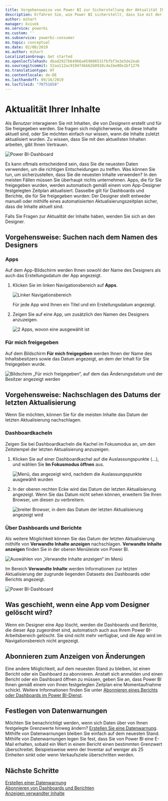 ```yaml
---
title: Vorgehensweise von Power BI zur Sicherstellung der Aktualität Ihrer Inhalte
description: Erfahren Sie, wie Power BI sicherstellt, dass Sie mit der neuesten Version der Daten, des Berichts, des Dashboards und der App arbeiten.
author: mihart
manager: kvivek
ms.service: powerbi
ms.custom: ''
ms.subservice: powerbi-consumer
ms.topic: conceptual
ms.date: 02/08/2019
ms.author: mihart
LocalizationGroup: Get started
ms.openlocfilehash: dbad2927b64966a459086531fbfbf3e3e5de2eab
ms.sourcegitcommit: 52aa112ac9194f4bb62b0910c4a1be80e1bf1276
ms.translationtype: HT
ms.contentlocale: de-DE
ms.lasthandoff: 09/16/2019
ms.locfileid: "70751658"
---
```

# <a name="your-content-is-up-to-date"></a>Aktualität Ihrer Inhalte
Als *Benutzer* interagieren Sie mit Inhalten, die von *Designern* erstellt und für Sie freigegeben werden. Sie fragen sich möglicherweise, ob diese Inhalte aktuell sind, oder Sie möchten einfach nur wissen, wann die Inhalte zuletzt aktualisiert wurden. Zu wissen, dass Sie mit den aktuellsten Inhalten arbeiten, gibt Ihnen Vertrauen.  
 
![Power BI-Dashboard](media/end-user-consumer/power-bi-service.png)


Es kann oftmals entscheidend sein, dass Sie die neuesten Daten verwenden, um die richtigen Entscheidungen zu treffen. Was können Sie tun, um sicherzustellen, dass Sie die neuesten Inhalte verwenden? In den meisten Fällen müssen Sie überhaupt nichts unternehmen. Apps, die für Sie freigegeben wurden, werden automatisch gemäß einem vom App-Designer festgelegten Zeitplan aktualisiert. Dasselbe gilt für Dashboards und Berichte, die für Sie freigegeben wurden: Der Designer stellt entweder manuell oder mithilfe eines automatisierten Aktualisierungszeitplan sicher, dass die Inhalte aktuell sind.  

Falls Sie Fragen zur Aktualität der Inhalte haben, wenden Sie sich an den Designer.

## <a name="how-to-locate-the-name-of-the-designer"></a>Vorgehensweise: Suchen nach dem Namen des Designers

### <a name="apps"></a>Apps

Auf dem App-Bildschirm werden Ihnen sowohl der Name des Designers als auch das Erstellungsdatum der App angezeigt.  

1. Klicken Sie im linken Navigationsbereich auf **Apps**.

    ![Linker Navigationsbereich](media/end-user-fresh/power-bi-nav-apps.png)

    Für jede App wird Ihnen ein Titel und ein Erstellungsdatum angezeigt. 

2. Zeigen Sie auf eine App, um zusätzlich den Namen des Designers anzuzeigen. 

    ![2 Apps, wovon eine ausgewählt ist](media/end-user-fresh/power-bi-app.png)


### <a name="shared-with-me"></a>Für mich freigegeben
Auf dem Bildschirm **Für mich freigegeben** werden Ihnen der Name des Inhaltsbesitzers sowie das Datum angezeigt, an dem der Inhalt für Sie freigegeben wurde.

![Bildschirm „Für mich freigegeben“, auf dem das Änderungsdatum und der Besitzer angezeigt werden](media/end-user-fresh/power-bi-shared-new.png) 


## <a name="how-to-look-up-the-last-refresh-date"></a>Vorgehensweise: Nachschlagen des Datums der letzten Aktualisierung
Wenn Sie möchten, können Sie für die meisten Inhalte das Datum der letzten Aktualisierung nachschlagen. 

### <a name="dashboard-tiles"></a>Dashboardkacheln
Zeigen Sie bei Dashboardkacheln die Kachel im Fokusmodus an, um den Zeitstempel der letzten Aktualisierung anzuzeigen.

1. Klicken Sie auf einer Dashboardkachel auf die Auslassungspunkte (...), und wählen Sie **Im Fokusmodus öffnen** aus.

    ![Menü, das angezeigt wird, nachdem die Auslassungspunkte ausgewählt wurden](media/end-user-fresh/power-bi-focus.png)

2. In der oberen rechten Ecke wird das Datum der letzten Aktualisierung angezeigt. Wenn Sie das Datum nicht sehen können, erweitern Sie Ihren Browser, um diesen zu verbreitern. 

    ![breiter Browser, in dem das Datum der letzten Aktualisierung angezeigt wird](media/end-user-fresh/power-bi-last-refresh2.png)

### <a name="from-dashboards-and-reports"></a>Über Dashboards und Berichte
Als weitere Möglichkeit können Sie das Datum der letzten Aktualisierung mithilfe von **Verwandte Inhalte anzeigen** nachschlagen.  **Verwandte Inhalte anzeigen** finden Sie in der oberen Menüleiste von Power BI.

![Auswählen von „Verwandte Inhalte anzeigen“ im Menü](media/end-user-fresh/power-bi-view-related.png)

Im Bereich **Verwandte Inhalte** werden Informationen zur letzten Aktualisierung der zugrunde liegenden Datasets des Dashboards oder Berichts angezeigt.

![Power BI-Dashboard](media/end-user-fresh/power-bi-last-refresh.png)

## <a name="what-happens-if-an-app-is-deleted-by-the-designer"></a>Was geschieht, wenn eine App vom Designer gelöscht wird?

Wenn ein Designer eine App löscht, werden die Dashboards und Berichte, die dieser App zugeordnet sind, automatisch auch aus Ihrem Power BI-Arbeitsbereich gelöscht. Sie sind nicht mehr verfügbar, und die App wird im Navigationsbereich nicht angezeigt.


## <a name="subscribe-to-see-changes"></a>Abonnieren zum Anzeigen von Änderungen
Eine andere Möglichkeit, auf dem neuesten Stand zu bleiben, ist einen Bericht oder ein Dashboard zu abonnieren. Anstatt sich anmelden und einen Bericht oder ein Dashboard öffnen zu müssen, geben Sie an, dass Power BI Ihnen gemäß einem von Ihnen festgelegten Zeitplan eine Momentaufnahme schickt.  Weitere Informationen finden Sie unter [Abonnieren eines Berichts oder Dashboards im Power BI-Dienst](end-user-subscribe.md).

## <a name="set-data-alerts"></a>Festlegen von Datenwarnungen
Möchten Sie benachrichtigt werden, wenn sich Daten über von Ihnen festgelegte Grenzwerte hinweg ändern? [Erstellen Sie eine Datenwarnung](end-user-alerts.md).  Mithilfe von Datenwarnungen bleiben Sie einfach auf dem neuesten Stand. Mithilfe von Datenwarnungen legen Sie fest, dass Sie von Power BI eine E-Mail erhalten, sobald ein Wert in einem Bericht einen bestimmten Grenzwert überschreitet.  Beispielsweise wenn der Inventar auf weniger als 25 Einheiten sinkt oder wenn Verkaufsziele überschritten werden.  

## <a name="next-steps"></a>Nächste Schritte
[Erstellen einer Datenwarnung](end-user-alerts.md)    
[Abonnieren von Dashboards und Berichten](end-user-subscribe.md)    
[Anzeigen verwandter Inhalte](end-user-related.md)    
